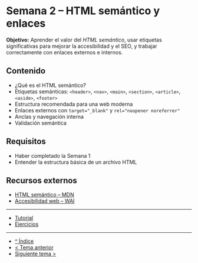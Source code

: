 # Semana 2 – HTML semántico y enlaces

**Objetivo:** Aprender el valor del *HTML semántico*, usar etiquetas significativas para mejorar la accesibilidad y el SEO, y trabajar correctamente con enlaces externos e internos.

## Contenido
- ¿Qué es el HTML semántico?
- Etiquetas semánticas: `<header>`, `<nav>`, `<main>`, `<section>`, `<article>`, `<aside>`, `<footer>`
- Estructura recomendada para una web moderna
- Enlaces externos con `target="_blank"` y `rel="noopener noreferrer"`
- Anclas y navegación interna
- Validación semántica

## Requisitos
- Haber completado la Semana 1
- Entender la estructura básica de un archivo HTML

## Recursos externos
- [HTML semántico – MDN](https://developer.mozilla.org/es/docs/Glossary/Semantics)
- [Accesibilidad web – WAI](https://www.w3.org/WAI/fundamentals/accessibility-intro/)

---

- [Tutorial](./tutorial.md)
- [Ejercicios](./ejercicios.md)

---

- [^ Índice](../readme.md)
- [< Tema anterior](../semana01/readme.md)
- [Siguiente tema >](../semana03/readme.md)
